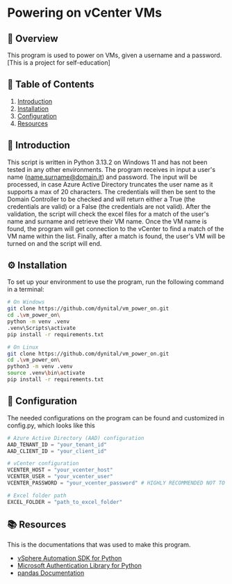 # Powering on vCenter VMs

## 📌 Overview
This program is used to power on VMs, given a username and a password.
[This is a project for self-education]

## 📖 Table of Contents
1. [Introduction](#introduction)
2. [Installation](#installation)
3. [Configuration](#configuration)
4. [Resources](#resources)

## 📝 Introduction
This script is written in Python 3.13.2 on Windows 11 and has not been tested in any other environments.
The program receives in input a user's name (name.surname@domain.it) and password.
The input will be processed, in case Azure Active Directory truncates the user name as it supports a max of 20 characters.
The credentials will then be sent to the Domain Controller to be checked and will return either a True (the credentials are valid) or a False (the credentials are not valid).
After the validation, the script will check the excel files for a match of the user's name and surname and retrieve their VM name.
Once the VM name is found, the program will get connection to the vCenter to find a match of the VM name within the list.
Finally, after a match is found, the user's VM will be turned on and the script will end.

## ⚙️ Installation
To set up your environment to use the program, run the following command in a terminal:

```sh
# On Windows
git clone https://github.com/dynital/vm_power_on.git
cd .\vm_power_on\
python -m venv .venv
.venv\Scripts\activate
pip install -r requirements.txt
```

```sh
# On Linux
git clone https://github.com/dynital/vm_power_on.git
cd .\vm_power_on\
python3 -m venv .venv
source .venv\bin\activate
pip install -r requirements.txt
```

## 🔧 Configuration
The needed configurations on the program can be found and customized in config.py, which looks like this

```py
# Azure Active Directory (AAD) configuration
AAD_TENANT_ID = "your_tenant_id"
AAD_CLIENT_ID = "your_client_id"

# vCenter configuration
VCENTER_HOST = "your_vcenter_host"
VCENTER_USER = "your_vcenter_user"
VCENTER_PASSWORD = "your_vcenter_password" # HIGHLY RECOMMENDED NOT TO USE

# Excel folder path
EXCEL_FOLDER = "path_to_excel_folder"
```

## 📚 Resources
This is the documentations that was used to make this program.

- [vSphere Automation SDK for Python](https://vmware.github.io/vsphere-automation-sdk-python/vsphere/8.0.3.0/)
- [Microsoft Authentication Library for Python](https://msal-python.readthedocs.io/en/latest/)
- [pandas Documentation](https://pandas.pydata.org/docs/)
